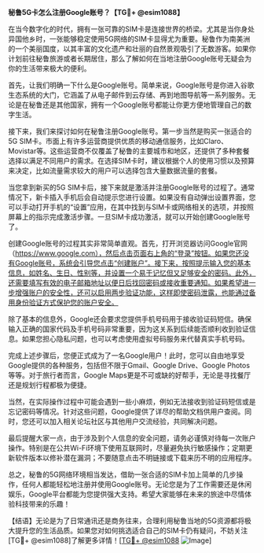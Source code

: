 **秘鲁5G卡怎么注册Google账号？【TG💪+ @esim1088】**

在当今数字化的时代，拥有一张可靠的SIM卡是连接世界的桥梁。尤其是当你身处异国他乡时，一张能够稳定使用5G网络的SIM卡显得尤为重要。秘鲁作为南美洲的一个美丽国度，以其丰富的文化遗产和壮丽的自然景观吸引了无数游客。如果你计划前往秘鲁旅游或者长期居住，那么了解如何在当地注册Google账号无疑会为你的生活带来极大的便利。

首先，让我们明确一下什么是Google账号。简单来说，Google账号是你进入谷歌生态系统的大门，它涵盖了从电子邮件到云存储、再到地图导航等一系列服务。无论是在秘鲁还是其他国家，拥有一个Google账号都能让你更方便地管理自己的数字生活。

接下来，我们来探讨如何在秘鲁注册Google账号。第一步当然是购买一张适合的5G SIM卡。市面上有许多运营商提供优质的移动通信服务，比如Claro、Movistar等。这些运营商不仅覆盖了秘鲁的主要城市和地区，还提供了多种套餐选择以满足不同用户的需求。在选择SIM卡时，建议根据个人的使用习惯以及预算来决定，比如流量需求较大的用户可以选择包含大量数据流量的套餐。

当您拿到新买的5G SIM卡后，接下来就是激活并注册Google账号的过程了。通常情况下，新卡插入手机后会自动提示您进行设置。如果没有自动弹出设置界面，您可以手动打开手机的“设置”应用，在其中找到与SIM卡或网络相关的选项，并按照屏幕上的指示完成激活步骤。一旦SIM卡成功激活，就可以开始创建Google账号了。

创建Google账号的过程其实非常简单直观。首先，打开浏览器访问Google官网（https://www.google.com），然后点击页面右上角的“登录”按钮。如果您还没有Google账号，系统会引导您点击“创建账户”。接下来，按照提示输入您的基本信息，如姓名、生日、性别等，并设置一个易于记忆但又足够安全的密码。此外，还需要填写有效的电子邮箱地址以便日后找回密码或接收重要通知。如果希望进一步增强账户的安全性，还可以启用两步验证功能，这样即使密码泄露，也能通过备用身份验证方式保护您的账户安全。

除了基本的信息外，Google还会要求您提供手机号码用于接收验证码短信。确保输入正确的国家代码及手机号码非常重要，因为这关系到后续能否顺利收到验证信息。如果您担心隐私问题，也可以考虑使用虚拟号码服务来代替真实手机号码。

完成上述步骤后，您便正式成为了一名Google用户！此时，您可以自由地享受Google提供的各种服务，包括但不限于Gmail、Google Drive、Google Photos等等。对于旅行者而言，Google Maps更是不可或缺的好帮手，无论是寻找餐厅还是规划行程都极为便捷。

当然，在实际操作过程中可能会遇到一些小麻烦，例如无法接收到验证码短信或是忘记密码等情况。针对这些问题，Google提供了详尽的帮助文档供用户查阅。同时，您还可以加入相关论坛社区与其他用户交流经验，共同解决问题。

最后提醒大家一点，由于涉及到个人信息的安全问题，请务必谨慎对待每一次账户操作。特别是在公共Wi-Fi环境下使用互联网时，尽量避免执行敏感操作；定期更新软件版本以修补潜在漏洞；不要随意点击不明链接或下载来历不明的应用程序。

总之，秘鲁的5G网络环境相当发达，借助一张合适的SIM卡加上简单的几步操作，任何人都能轻松地注册并使用Google账号。无论您是为了工作需要还是休闲娱乐，Google平台都能为您提供强大支持。希望大家能够在未来的旅途中尽情体验科技带来的乐趣！

【结语】无论是为了日常通讯还是商务往来，合理利用秘鲁当地的5G资源都将极大提升您的生活品质。如果您对如何挑选适合自己的SIM卡仍有疑问，不妨关注[TG💪+ @esim1088]了解更多详情！[[TG💪+ @esim1088](https://t.me/s/esim1088) ![Image](https://i.postimg.cc/4NQfJmqS/Snipaste-2025-05-13-00-14-12.png)]